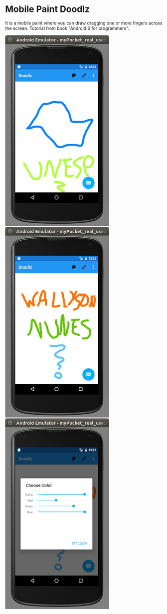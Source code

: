 # Mobile Paint Doodlz
It is a mobile paint where you can draw dragging one or more fingers across the screen. Tutorial from book "Android 6 for programmers".

![Print Doodlz 01](https://github.com/WallysonNunes/Doodlz/blob/master/print/tela1.png)
![print Doodlz 02](https://github.com/WallysonNunes/Doodlz/blob/master/print/tela2.png)
![print Doodlz 03](https://github.com/WallysonNunes/Doodlz/blob/master/print/tela3.png)


